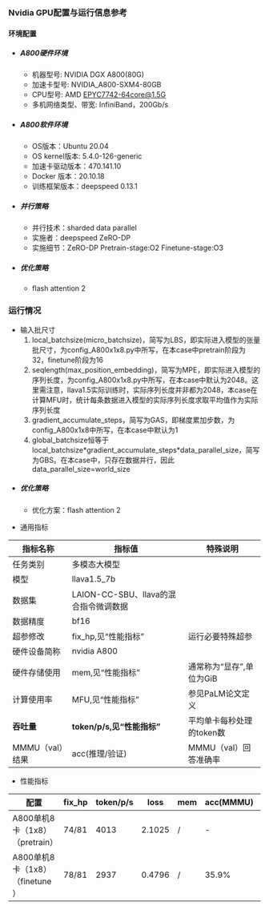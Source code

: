 ### Nvidia GPU配置与运行信息参考
#### 环境配置
- ##### A800硬件环境
    - 机器型号: NVIDIA DGX A800(80G) 
    - 加速卡型号: NVIDIA_A800-SXM4-80GB
    - CPU型号: AMD EPYC7742-64core@1.5G
    - 多机网络类型、带宽: InfiniBand，200Gb/s
    
- ##### A800软件环境
   - OS版本：Ubuntu 20.04
   - OS kernel版本: 5.4.0-126-generic     
   - 加速卡驱动版本：470.141.10
   - Docker 版本：20.10.18
   - 训练框架版本：deepspeed 0.13.1

- ##### 并行策略

   - 并行技术：sharded data parallel
   - 实施者：deepspeed ZeRO-DP
   - 实施细节：ZeRO-DP Pretrain-stage:O2 Finetune-stage:O3

- ##### 优化策略

   - flash attention 2

### 运行情况

* 输入批尺寸
  1. local_batchsize(micro_batchsize)，简写为LBS，即实际进入模型的张量批尺寸，为config_A800x1x8.py中所写，在本case中pretrain阶段为32，finetune阶段为16
  2. seqlength(max_position_embedding)，简写为MPE，即实际进入模型的序列长度，为config_A800x1x8.py中所写，在本case中默认为2048。这里需注意，llava1.5实际训练时，实际序列长度并非都为2048，本case在计算MFU时，统计每条数据进入模型的实际序列长度求取平均值作为实际序列长度
  3. gradient_accumulate_steps，简写为GAS，即梯度累加步数，为config_A800x1x8中所写，在本case中默认为1
  4. global_batchsize恒等于local_batchsize\*gradient_accumulate_steps\*data_parallel_size，简写为GBS。在本case中，只存在数据并行，因此data_parallel_size=world_size

- ##### 优化策略

   - 优化方案：flash attention 2


* 通用指标

| 指标名称     | 指标值                     | 特殊说明                           |
| ------------ | -------------------------- | ---------------------------------- |
| 任务类别     | 多模态大模型               |                                    |
| 模型         | llava1.5_7b                  |                                    |
| 数据集       | LAION-CC-SBU、llava的混合指令微调数据                | |
| 数据精度     |bf16                        |                                    |
| 超参修改     | fix_hp,见“性能指标”        | 运行必要特殊超参 |
| 硬件设备简称 | nvidia A800                |                                    |
| 硬件存储使用 | mem,见“性能指标”           | 通常称为“显存”,单位为GiB           |
| 计算使用率 | MFU,见“性能指标”           | 参见PaLM论文定义 |
| **吞吐量**   | **token/p/s,见“性能指标”** | 平均单卡每秒处理的token数          |
| MMMU（val）结果           | acc(推理/验证)   | MMMU（val）回答准确率                   |
* 性能指标

| 配置                |  fix_hp           | token/p/s | loss | mem       |acc(MMMU) |MFU       |
| ------------------- | ---------------- | ------ | ------- | --------- | --------- |--------- |
| A800单机8卡（1x8）（pretrain）  |  74/81  | 4013 | 2.1025 | / | - | 18.01% |
| A800单机8卡（1x8）（finetune）  |  78/81  | 2937 | 0.4796 | / | 35.9% | 39.57% |
